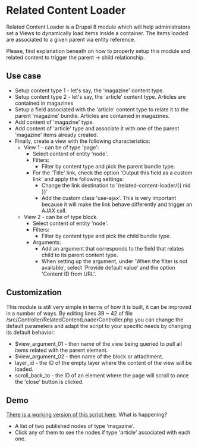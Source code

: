 Related Content Loader
======================

Related Content Loader is a Drupal 8 module which will help administrators set a Views to dynamically load items inside a container. The items loaded are associated to a given parent via entity reference.

Please, find explanation beneath on how to properly setup this module and related content to trigger the parent -> shild relationship. 

Use case
--------
* Setup content type 1 - let's say, the 'magazine' content type.
* Setup content type 2 - let's say, the 'article' content type. Articles are contained in magazines
* Setup a field associated with the 'article' content type to relate it to the parent 'magazine' bundle. Articles are contained in magazines.
* Add content of 'magazine' type.
* Add content of 'article' type and associate it with one of the parent 'magazine' items already created.
* Finally, create a view with the following characteristics:
  * View 1 - can be of type 'page':
    * Select content of entity 'node'.
    * Filters:
      * Filter by content type and pick the parent bundle type.
    * For the 'Title' link, check the option 'Output this field as a custom link' and apply the following settings: 
      * Change the link destination to '/related-content-loader/{{ nid }}'
      * Add the custom class 'use-ajax'. This is very important because it will make the link behave differently and trigger an AJAX call.
  * View 2 - can be of type block.
    * Select content of entity 'node'.
    * Filters:
      * Filter by content type and pick the child bundle type.
    * Arguments:
      * Add an argument that corresponds to the field that relates child to its parent content type.
      * When setting up the argument, under 'When the filter is not available', select 'Provide default value' and the option 'Content ID from URL'.

Customization
-------------
This module is still very simple in terms of how it is built, it can be improved in a number of ways. By editing lines 39 ~ 42 of file /src/Controller/RelatedContentLoaderController.php you can change the default parameters and adapt the script to your specific needs by changing its default behavior:
  * $view_argument_01 - then name of the view being queried to pull all items related with the parent element.
  * $view_argument_02 - then name of the block or attachment.
  * layer_id - the ID of the empty layer where the content of the view will be loaded.
  * scroll_back_to - the ID of an element where the page will scroll to once the 'close' button is clicked.

Demo
----
[There is a working version of this script here](http://drupal-224396-1393232.cloudwaysapps.com/magazines). What is happening?
* A list of two published nodes of type 'magazine'.
* Click any of them to see the nodes if type 'article' associated with each one.